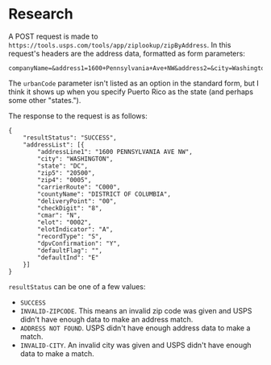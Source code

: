 # Research

A POST request is made to `https://tools.usps.com/tools/app/ziplookup/zipByAddress`. In
this request's headers are the address data, formatted as form parameters:

```
companyName=&address1=1600+Pennsylvania+Ave+NW&address2=&city=Washington&state=DC&urbanCode=&zip=20500
```

The `urbanCode` parameter isn't listed as an option in the standard form, but I think it shows up
when you specify Puerto Rico as the state (and perhaps some other "states.").

The response to the request is as follows:

```
{
    "resultStatus": "SUCCESS",
    "addressList": [{
        "addressLine1": "1600 PENNSYLVANIA AVE NW",
        "city": "WASHINGTON",
        "state": "DC",
        "zip5": "20500",
        "zip4": "0005",
        "carrierRoute": "C000",
        "countyName": "DISTRICT OF COLUMBIA",
        "deliveryPoint": "00",
        "checkDigit": "8",
        "cmar": "N",
        "elot": "0002",
        "elotIndicator": "A",
        "recordType": "S",
        "dpvConfirmation": "Y",
        "defaultFlag": "",
        "defaultInd": "E"
    }]
}
```

`resultStatus` can be one of a few values:

* `SUCCESS`
* `INVALID-ZIPCODE`. This means an invalid zip code was given and USPS didn't have enough data
to make an address match.
* `ADDRESS NOT FOUND`. USPS didn't have enough address data to make a match.
* `INVALID-CITY`. An invalid city was given and USPS didn't have enough data to make a match.